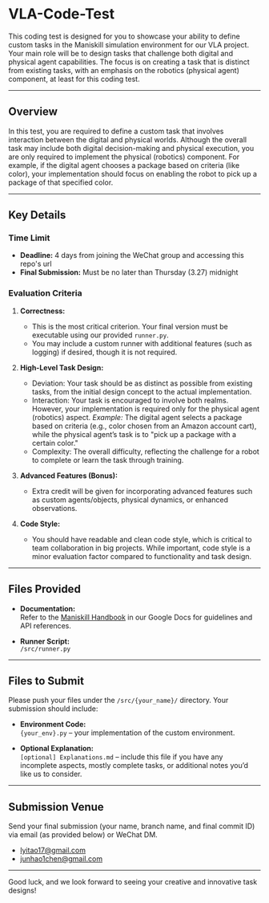 # VLA-Code-Test

This coding test is designed for you to showcase your ability to define custom tasks in the Maniskill simulation environment for our VLA project. Your main role will be to design tasks that challenge both digital and physical agent capabilities. The focus is on creating a task that is distinct from existing tasks, with an emphasis on the robotics (physical agent) component, at least for this coding test.

---

## Overview

In this test, you are required to define a custom task that involves interaction between the digital and physical worlds. Although the overall task may include both digital decision-making and physical execution, you are only required to implement the physical (robotics) component. For example, if the digital agent chooses a package based on criteria (like color), your implementation should focus on enabling the robot to pick up a package of that specified color.

---

## Key Details

### Time Limit
- **Deadline:** 4 days from joining the WeChat group and accessing this repo's url
- **Final Submission:** Must be no later than Thursday (3.27) midnight

### Evaluation Criteria
1. **Correctness:**  
   - This is the most critical criterion. Your final version must be executable using our provided `runner.py`.  
   - You may include a custom runner with additional features (such as logging) if desired, though it is not required.

2. **High-Level Task Design:**  
   - Deviation: Your task should be as distinct as possible from existing tasks, from the initial design concept to the actual implementation.
   - Interaction: Your task is encouraged to involve both realms. However, your implementation is required only for the physical agent (robotics) aspect. *Example:* The digital agent selects a package based on criteria (e.g., color chosen from an Amazon account cart), while the physical agent’s task is to "pick up a package with a certain color."
   - Complexity: The overall difficulty, reflecting the challenge for a robot to complete or learn the task through training.

3. **Advanced Features (Bonus):**  
   - Extra credit will be given for incorporating advanced features such as custom agents/objects, physical dynamics, or enhanced observations.

4. **Code Style:**  
   - You should have readable and clean code style, which is critical to team collaboration in big projects. While important, code style is a minor evaluation factor compared to functionality and task design.

---

## Files Provided

- **Documentation:**  
  Refer to the [Maniskill Handbook](https://docs.google.com/document/d/1jZset2Qz7wtC8aKhkI5JZkMibM6piEr7Z8BliVoAPtc/edit?tab=t.3lcwjw24n671) in our Google Docs for guidelines and API references.
  
- **Runner Script:**  
  `/src/runner.py`

---

## Files to Submit

Please push your files under the `/src/{your_name}/` directory. Your submission should include:

- **Environment Code:**  
  `{your_env}.py` – your implementation of the custom environment.

- **Optional Explanation:**  
  `[optional] Explanations.md` – include this file if you have any incomplete aspects, mostly complete tasks, or additional notes you’d like us to consider.

---

## Submission Venue

Send your final submission (your name, branch name, and final commit ID) via email (as provided below) or WeChat DM.
- [lyitao17@gmail.com](mailto:lyitao17@gmail.com)
- [junhao1chen@gmail.com](mailto:junhao1chen@gmail.com)

---

Good luck, and we look forward to seeing your creative and innovative task designs!
